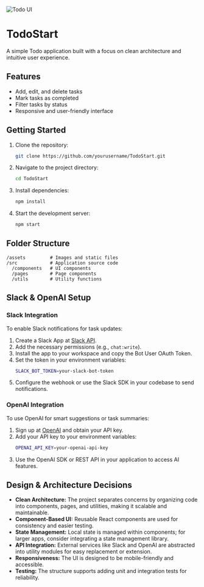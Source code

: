 ![Todo UI](assets/todoui.jpg)

# TodoStart

A simple Todo application built with a focus on clean architecture and intuitive user experience.

## Features

- Add, edit, and delete tasks
- Mark tasks as completed
- Filter tasks by status
- Responsive and user-friendly interface

## Getting Started

1. Clone the repository:
    ```bash
    git clone https://github.com/yourusername/TodoStart.git
    ```
2. Navigate to the project directory:
    ```bash
    cd TodoStart
    ```
3. Install dependencies:
    ```bash
    npm install
    ```
4. Start the development server:
    ```bash
    npm start
    ```

## Folder Structure

```
/assets         # Images and static files
/src            # Application source code
  /components   # UI components
  /pages        # Page components
  /utils        # Utility functions
```    

## Slack & OpenAI Setup

### Slack Integration

To enable Slack notifications for task updates:

1. Create a Slack App at [Slack API](https://api.slack.com/apps).
2. Add the necessary permissions (e.g., `chat:write`).
3. Install the app to your workspace and copy the Bot User OAuth Token.
4. Set the token in your environment variables:
    ```bash
    SLACK_BOT_TOKEN=your-slack-bot-token
    ```
5. Configure the webhook or use the Slack SDK in your codebase to send notifications.

### OpenAI Integration

To use OpenAI for smart suggestions or task summaries:

1. Sign up at [OpenAI](https://platform.openai.com/) and obtain your API key.
2. Add your API key to your environment variables:
    ```bash
    OPENAI_API_KEY=your-openai-api-key
    ```
3. Use the OpenAI SDK or REST API in your application to access AI features.

## Design & Architecture Decisions

- **Clean Architecture:** The project separates concerns by organizing code into components, pages, and utilities, making it scalable and maintainable.
- **Component-Based UI:** Reusable React components are used for consistency and easier testing.
- **State Management:** Local state is managed within components; for larger apps, consider integrating a state management library.
- **API Integration:** External services like Slack and OpenAI are abstracted into utility modules for easy replacement or extension.
- **Responsiveness:** The UI is designed to be mobile-friendly and accessible.
- **Testing:** The structure supports adding unit and integration tests for reliability.